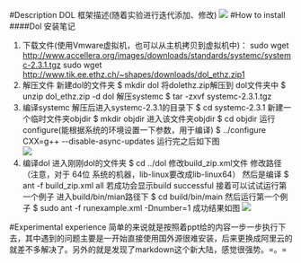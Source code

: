 #Description
DOL 框架描述(随着实验进行迭代添加、修改)
![](http://g.hiphotos.baidu.com/image/pic/item/8326cffc1e178a82af40ae40fe03738da877e8d6.jpg)
#How to install
####Dol 安装笔记
1. 下载文件(使用Vmware虚拟机，也可以从主机拷贝到虚拟机中)： sudo wget http://www.accellera.org/images/downloads/standards/systemc/systemc-2.3.1.tgz sudo wget http://www.tik.ee.ethz.ch/~shapes/downloads/dol_ethz.zip1
2. 解压文件 新建dol的文件夹 $ mkdir dol 将dolethz.zip解压到 dol文件夹中 $ unzip dol_ethz.zip -d dol 解压systemc $ tar -zxvf systemc-2.3.1.tgz
3. 编译systemc 解压后进入systemc-2.3.1的目录下 $ cd systemc-2.3.1 新建一个临时文件夹objdir $ mkdir objdir 进入该文件夹objdir $ cd objdir 运行configure(能根据系统的环境设置一下参数，用于编译) $ ../configure CXX=g++ --disable-async-updates 运行完之后如下图  
![](http://h.hiphotos.baidu.com/image/pic/item/c75c10385343fbf2c53477c3b87eca8065388f32.jpg)
4. 编译dol 进入刚刚dol的文件夹 $ cd ../dol 修改build_zip.xml文件 修改路径（注意，对于 64位 系统的机器，lib-linux要改成lib-linux64） 然后是编译 $ ant -f build_zip.xml all 若成功会显示build successful 接着可以试试运行第一个例子 进入build/bin/mian路径下 $ cd build/bin/main 然后运行第一个例子 $ sudo ant -f runexample.xml -Dnumber=1 成功结果如图 ![](http://f.hiphotos.baidu.com/image/pic/item/d788d43f8794a4c2985e36cb06f41bd5ac6e39d5.jpg)

#Experimental experience
简单的来说就是按照着ppt给的内容一步一步执行下去，其中遇到的问题主要是一开始直接使用国外源很难安装，后来更换成阿里云的就差不多解决了。另外的就是发现了markdown这个新大陆，感觉很强势。=。=
